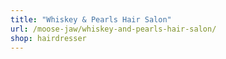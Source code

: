 ```yaml
---
title: "Whiskey & Pearls Hair Salon"
url: /moose-jaw/whiskey-and-pearls-hair-salon/
shop: hairdresser
---
```

